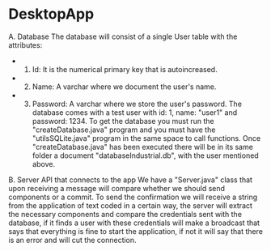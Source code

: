 # DesktopApp

A. Database
The database will consist of a single User table with the attributes:
  - 1. Id: It is the numerical primary key that is autoincreased.
  - 2. Name: A varchar where we document the user's name.
  - 3. Password: A varchar where we store the user's password.
The database comes with a test user with id: 1, name: "user1" and password: 1234.
To get the database you must run the "createDatabase.java" program and you must have the "utilsSQLite.java" program in the same space to call functions.
Once "createDatabase.java" has been executed there will be in its same folder a document "databaseIndustrial.db", with the user mentioned above.

B. Server API that connects to the app
We have a "Server.java" class that upon receiving a message will compare whether we should send components or a commit. To send the confirmation we will receive a string from the application
of text coded in a certain way, the server will extract the necessary components and compare the credentials sent with the database, if it finds a user with these
credentials will make a broadcast that says that everything is fine to start the application, if not it will say that there is an error and will cut the connection.
